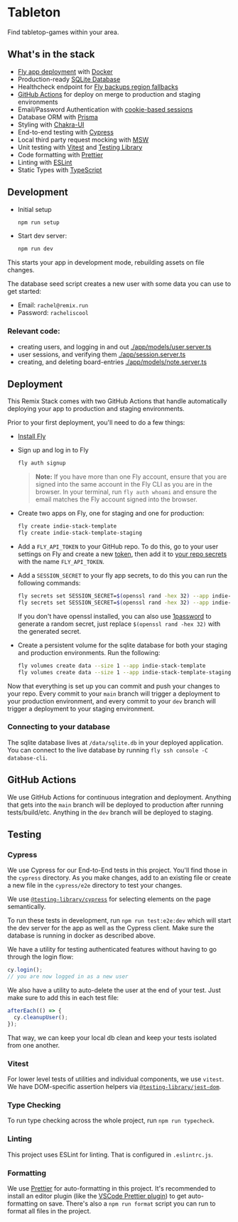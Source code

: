 # Tableton

Find tabletop-games within your area.

## What's in the stack

- [Fly app deployment](https://fly.io) with [Docker](https://www.docker.com/)
- Production-ready [SQLite Database](https://sqlite.org)
- Healthcheck endpoint
  for [Fly backups region fallbacks](https://fly.io/docs/reference/configuration/#services-http_checks)
- [GitHub Actions](https://github.com/features/actions) for deploy on merge to production and staging environments
- Email/Password Authentication
  with [cookie-based sessions](https://remix.run/docs/en/v1/api/remix#createcookiesessionstorage)
- Database ORM with [Prisma](https://prisma.io)
- Styling with [Chakra-UI](https://chakra-ui.com/)
- End-to-end testing with [Cypress](https://cypress.io)
- Local third party request mocking with [MSW](https://mswjs.io)
- Unit testing with [Vitest](https://vitest.dev) and [Testing Library](https://testing-library.com)
- Code formatting with [Prettier](https://prettier.io)
- Linting with [ESLint](https://eslint.org)
- Static Types with [TypeScript](https://typescriptlang.org)

## Development

- Initial setup

  ```sh
  npm run setup
  ```

- Start dev server:

  ```sh
  npm run dev
  ```

This starts your app in development mode, rebuilding assets on file changes.

The database seed script creates a new user with some data you can use to get started:

- Email: `rachel@remix.run`
- Password: `racheliscool`

### Relevant code:

- creating users, and logging in and out [./app/models/user.server.ts](./app/models/user.server.ts)
- user sessions, and verifying them [./app/session.server.ts](./app/session.server.ts)
- creating, and deleting board-entries [./app/models/note.server.ts](./app/models/board.server.ts)

## Deployment

This Remix Stack comes with two GitHub Actions that handle automatically deploying your app to production and staging
environments.

Prior to your first deployment, you'll need to do a few things:

- [Install Fly](https://fly.io/docs/getting-started/installing-flyctl/)

- Sign up and log in to Fly

  ```sh
  fly auth signup
  ```

  > **Note:** If you have more than one Fly account, ensure that you are signed into the same account in the Fly CLI as
  > you are in the browser. In your terminal, run `fly auth whoami` and ensure the email matches the Fly account signed
  > into the browser.

- Create two apps on Fly, one for staging and one for production:

  ```sh
  fly create indie-stack-template
  fly create indie-stack-template-staging
  ```

- Add a `FLY_API_TOKEN` to your GitHub repo. To do this, go to your user settings on Fly and create a
  new [token](https://web.fly.io/user/personal_access_tokens/new), then add it
  to [your repo secrets](https://docs.github.com/en/actions/security-guides/encrypted-secrets) with the
  name `FLY_API_TOKEN`.

- Add a `SESSION_SECRET` to your fly app secrets, to do this you can run the following commands:

  ```sh
  fly secrets set SESSION_SECRET=$(openssl rand -hex 32) --app indie-stack-template
  fly secrets set SESSION_SECRET=$(openssl rand -hex 32) --app indie-stack-template-staging
  ```

  If you don't have openssl installed, you can also use [1password](https://1password.com/password-generator/) to
  generate a random secret, just replace `$(openssl rand -hex 32)` with the generated secret.

- Create a persistent volume for the sqlite database for both your staging and production environments. Run the
  following:

  ```sh
  fly volumes create data --size 1 --app indie-stack-template
  fly volumes create data --size 1 --app indie-stack-template-staging
  ```

Now that everything is set up you can commit and push your changes to your repo. Every commit to your `main` branch will
trigger a deployment to your production environment, and every commit to your `dev` branch will trigger a deployment to
your staging environment.

### Connecting to your database

The sqlite database lives at `/data/sqlite.db` in your deployed application. You can connect to the live database by
running `fly ssh console -C database-cli`.

## GitHub Actions

We use GitHub Actions for continuous integration and deployment. Anything that gets into the `main` branch will be
deployed to production after running tests/build/etc. Anything in the `dev` branch will be deployed to staging.

## Testing

### Cypress

We use Cypress for our End-to-End tests in this project. You'll find those in the `cypress` directory. As you make
changes, add to an existing file or create a new file in the `cypress/e2e` directory to test your changes.

We use [`@testing-library/cypress`](https://testing-library.com/cypress) for selecting elements on the page
semantically.

To run these tests in development, run `npm run test:e2e:dev` which will start the dev server for the app as well as the
Cypress client. Make sure the database is running in docker as described above.

We have a utility for testing authenticated features without having to go through the login flow:

```ts
cy.login();
// you are now logged in as a new user
```

We also have a utility to auto-delete the user at the end of your test. Just make sure to add this in each test file:

```ts
afterEach(() => {
  cy.cleanupUser();
});
```

That way, we can keep your local db clean and keep your tests isolated from one another.

### Vitest

For lower level tests of utilities and individual components, we use `vitest`. We have DOM-specific assertion helpers
via [`@testing-library/jest-dom`](https://testing-library.com/jest-dom).

### Type Checking

To run type checking across the whole project, run `npm run typecheck`.

### Linting

This project uses ESLint for linting. That is configured in `.eslintrc.js`.

### Formatting

We use [Prettier](https://prettier.io/) for auto-formatting in this project. It's recommended to install an editor
plugin (like the [VSCode Prettier plugin](https://marketplace.visualstudio.com/items?itemName=esbenp.prettier-vscode))
to get auto-formatting on save. There's also a `npm run format` script you can run to format all files in the project.
